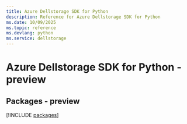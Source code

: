 ```yaml
---
title: Azure Dellstorage SDK for Python
description: Reference for Azure Dellstorage SDK for Python
ms.date: 10/09/2025
ms.topic: reference
ms.devlang: python
ms.service: dellstorage
---
```

# Azure Dellstorage SDK for Python - preview
## Packages - preview
[!INCLUDE [packages](dellstorage-index.md)]